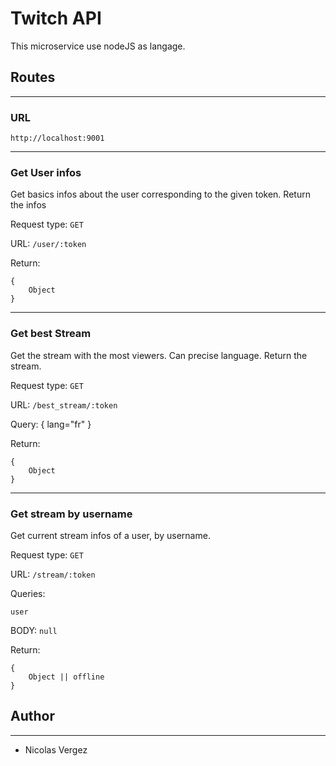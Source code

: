 # Twitch API

This microservice use nodeJS as langage.

## Routes
---
### URL  
`http://localhost:9001`  

---
### Get User infos

Get basics infos about the user corresponding to the given token. Return the infos

Request type: `GET`  

URL: `/user/:token`  

Return:
```
{
    Object
}
```
---
### Get best Stream

Get the stream with the most viewers. Can precise language. Return the stream.

Request type: `GET`  

URL: `/best_stream/:token`

Query:
{
    lang="fr"
}


Return:
```
{
    Object
}
```

---
### Get stream by username

Get current stream infos of a user, by username.

Request type: `GET`  

URL: `/stream/:token`  

Queries: 
```
user
```

BODY: `null` 

Return:
```
{
    Object || offline
}
```

## Author
---
- Nicolas Vergez
